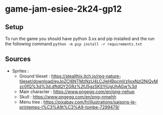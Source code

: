 # game-jam-esiee-2k24-gp12

## Setup 

To run the game you should have python 3.xx and pip installed and the run the following command `python -m pip install -r requirements.txt`

## Sources

- Sprites : 
    - Ground tileset : https://stealthix.itch.io/rpg-nature-tileset/download/eyJpZCI6NTMzNzU4LCJleHBpcmVzIjoxNzI2NjQyMzc0fQ%3d%3d.dftdQY2GRz%2fJ5gzSKSYiUgUhAGw%3d 
    - Main character : https://www.pngegg.com/en/png-nehup 
    - Skull : https://www.pngegg.com/en/png-nmwhh
    - Menu tree : https://pixabay.com/fr/illustrations/saisons-le-printemps-l%C3%A9t%C3%A9-tombe-7299479/ 